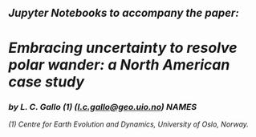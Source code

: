 ## ***Jupyter Notebooks to accompany the paper:***
    
# ***Embracing uncertainty to resolve polar wander: a North American case study***

### ***by L. C. Gallo (1)*** *(l.c.gallo@geo.uio.no)* ***NAMES***

*(1) Centre for Earth Evolution and Dynamics, University of Oslo, Norway.*
